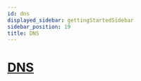 ```yaml
---
id: dns
displayed_sidebar: gettingStartedSidebar
sidebar_position: 19
title: DNS
---
```


# [DNS](/reference/DNS/)
